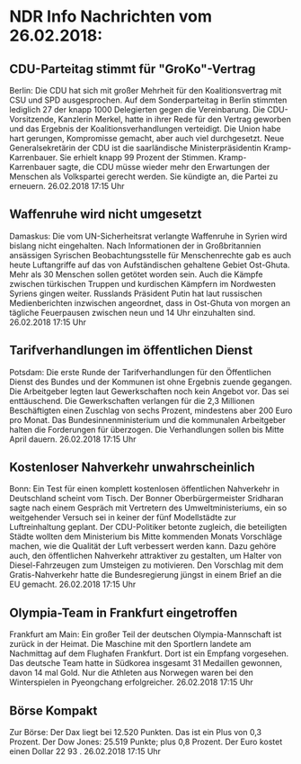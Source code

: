 # NDR Info Nachrichten vom 26.02.2018:


## CDU-Parteitag stimmt für "GroKo"-Vertrag
Berlin: Die CDU hat sich mit großer Mehrheit für den Koalitionsvertrag mit CSU und SPD ausgesprochen. Auf dem Sonderparteitag in Berlin stimmten lediglich 27 der knapp 1000 Delegierten gegen die Vereinbarung. Die CDU-Vorsitzende, Kanzlerin Merkel, hatte in ihrer Rede für den Vertrag geworben und das Ergebnis der Koalitionsverhandlungen verteidigt. Die Union habe hart gerungen, Kompromisse gemacht, aber auch viel durchgesetzt. Neue Generalsekretärin der CDU ist die saarländische Ministerpräsidentin Kramp-Karrenbauer. Sie erhielt knapp 99 Prozent der Stimmen. Kramp-Karrenbauer sagte, die CDU müsse wieder mehr den Erwartungen der Menschen als Volkspartei gerecht werden. Sie kündigte an, die Partei zu erneuern. 26.02.2018 17:15 Uhr 

## Waffenruhe wird nicht umgesetzt
Damaskus:	Die vom UN-Sicherheitsrat verlangte Waffenruhe in Syrien wird bislang nicht eingehalten. Nach Informationen der in Großbritannien ansässigen Syrischen Beobachtungsstelle für Menschenrechte gab es auch heute Luftangriffe auf das von Aufständischen gehaltene Gebiet Ost-Ghuta. Mehr als 30 Menschen sollen getötet worden sein. Auch die Kämpfe zwischen türkischen Truppen und kurdischen Kämpfern im Nordwesten Syriens gingen weiter. Russlands Präsident Putin hat laut russischen Medienberichten inzwischen angeordnet, dass in Ost-Ghuta von morgen an tägliche Feuerpausen zwischen neun und 14 Uhr einzuhalten sind. 26.02.2018 17:15 Uhr 

## Tarifverhandlungen im öffentlichen Dienst
Potsdam: Die erste Runde der Tarifverhandlungen für den Öffentlichen Dienst des Bundes und der Kommunen ist ohne Ergebnis zuende gegangen. Die Arbeitgeber legten laut Gewerkschaften noch kein Angebot vor. Das sei enttäuschend. Die Gewerkschaften verlangen für die 2,3 Millionen Beschäftigten einen Zuschlag von sechs Prozent, mindestens aber 200 Euro pro Monat. Das Bundesinnenministerium und die kommunalen Arbeitgeber halten die Forderungen für überzogen. Die Verhandlungen sollen bis Mitte April dauern. 26.02.2018 17:15 Uhr 

## Kostenloser Nahverkehr unwahrscheinlich
Bonn: Ein Test für einen komplett kostenlosen öffentlichen Nahverkehr in Deutschland scheint vom Tisch. Der Bonner Oberbürgermeister Sridharan sagte nach einem Gespräch mit Vertretern des Umweltministeriums, ein so weitgehender Versuch sei in keiner der fünf Modellstädte zur Luftreinhaltung geplant. Der CDU-Politiker betonte zugleich, die beteiligten Städte wollten dem Ministerium bis Mitte kommenden Monats Vorschläge machen, wie die Qualität der Luft verbessert werden kann. Dazu gehöre auch, den öffentlichen Nahverkehr attraktiver zu gestalten, um Halter von Diesel-Fahrzeugen zum Umsteigen zu motivieren. Den Vorschlag mit dem Gratis-Nahverkehr hatte die Bundesregierung jüngst in einem Brief an die EU gemacht. 26.02.2018 17:15 Uhr 

## Olympia-Team in Frankfurt eingetroffen
Frankfurt am Main: Ein großer Teil der deutschen Olympia-Mannschaft ist zurück in der Heimat. Die Maschine mit den Sportlern landete am Nachmittag auf dem Flughafen Frankfurt. Dort ist ein Empfang vorgesehen. Das deutsche Team hatte in Südkorea insgesamt 31 Medaillen gewonnen, davon 14 mal Gold. Nur die Athleten aus Norwegen waren bei den Winterspielen in Pyeongchang erfolgreicher. 26.02.2018 17:15 Uhr 

## Börse Kompakt
Zur Börse: Der Dax liegt bei  12.520  Punkten. Das ist ein Plus von 0,3  Prozent. Der Dow Jones:  25.519  Punkte; plus  0,8  Prozent. Der Euro kostet einen Dollar  22 93 . 26.02.2018 17:15 Uhr 
